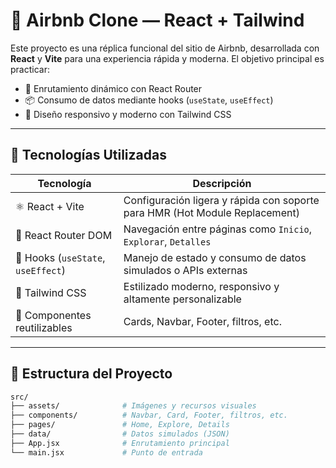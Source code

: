 # 🏡 Airbnb Clone — React + Tailwind

Este proyecto es una réplica funcional del sitio de Airbnb, desarrollada con **React** y **Vite** para una experiencia rápida y moderna. El objetivo principal es practicar:

- 🔁 Enrutamiento dinámico con React Router
- 📦 Consumo de datos mediante hooks (`useState`, `useEffect`)
- 🎨 Diseño responsivo y moderno con Tailwind CSS

---

## 🚀 Tecnologías Utilizadas

| Tecnología        | Descripción                                                                 |
|-------------------|------------------------------------------------------------------------------|
| ⚛️ React + Vite    | Configuración ligera y rápida con soporte para HMR (Hot Module Replacement) |
| 🧭 React Router DOM | Navegación entre páginas como `Inicio`, `Explorar`, `Detalles`               |
| 🔧 Hooks (`useState`, `useEffect`) | Manejo de estado y consumo de datos simulados o APIs externas         |
| 💅 Tailwind CSS    | Estilizado moderno, responsivo y altamente personalizable                   |
| 🧩 Componentes reutilizables | Cards, Navbar, Footer, filtros, etc.                                     |

---

## 📁 Estructura del Proyecto

```bash
src/
├── assets/              # Imágenes y recursos visuales
├── components/          # Navbar, Card, Footer, filtros, etc.
├── pages/               # Home, Explore, Details
├── data/                # Datos simulados (JSON)
├── App.jsx              # Enrutamiento principal
└── main.jsx             # Punto de entrada
